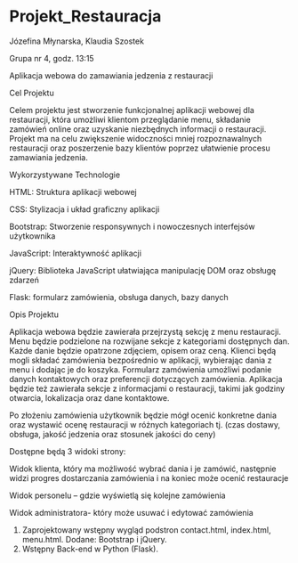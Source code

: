 # Projekt_Restauracja

Józefina Młynarska, Klaudia Szostek

Grupa nr 4, godz. 13:15

Aplikacja webowa do zamawiania jedzenia z restauracji

Cel Projektu

Celem projektu jest stworzenie funkcjonalnej aplikacji webowej dla restauracji, która umożliwi klientom przeglądanie menu, składanie zamówień online oraz uzyskanie niezbędnych informacji o restauracji. Projekt ma na celu zwiększenie widoczności mniej rozpoznawalnych restauracji oraz poszerzenie bazy klientów poprzez ułatwienie procesu zamawiania jedzenia.

Wykorzystywane Technologie

HTML: Struktura aplikacji webowej

CSS: Stylizacja i układ graficzny aplikacji

Bootstrap: Stworzenie responsywnych i nowoczesnych interfejsów użytkownika

JavaScript: Interaktywność aplikacji

jQuery: Biblioteka JavaScript ułatwiająca manipulację DOM oraz obsługę zdarzeń

Flask: formularz zamówienia, obsługa danych, bazy danych

Opis Projektu

Aplikacja webowa będzie zawierała przejrzystą sekcję z menu restauracji. Menu będzie podzielone na rozwijane sekcje z kategoriami dostępnych dan. Każde danie będzie opatrzone zdjęciem, opisem oraz ceną. Klienci będą mogli składać zamówienia bezpośrednio w aplikacji, wybierając dania z menu i dodając je do koszyka. Formularz zamówienia umożliwi podanie danych kontaktowych oraz preferencji dotyczących zamówienia. Aplikacja będzie też zawierała sekcje z informacjami o restauracji, takimi jak godziny otwarcia, lokalizacja oraz dane kontaktowe.

Po złożeniu zamówienia użytkownik będzie mógł ocenić konkretne dania oraz wystawić ocenę restauracji w różnych kategoriach tj. (czas dostawy, obsługa, jakość jedzenia oraz stosunek jakości do ceny)

Dostępne będą 3 widoki strony:

Widok klienta, który ma możliwość wybrać dania i je zamówić, następnie widzi progres dostarczania zamówienia i na koniec może ocenić restauracje

Widok personelu – gdzie wyświetlą się kolejne zamówienia

Widok administratora- który może usuwać i edytować zamówienia

1. Zaprojektowany wstępny wygląd podstron contact.html, index.html, menu.html. Dodane: Bootstrap i jQuery.
2. Wstępny Back-end w Python (Flask).
